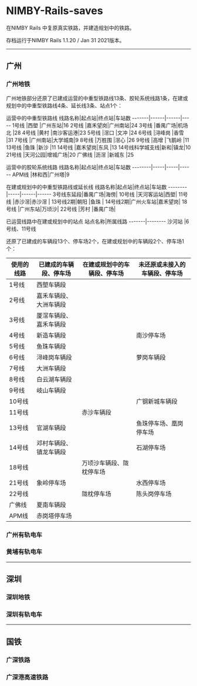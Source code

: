 # NIMBY-Rails-saves

在NIMBY Rails 中复原真实铁路，并建造规划中的铁路。

存档运行于NIMBY Rails 1.1.20 / Jan 31 2021版本。

---
## 广州
### 广州地铁
广州地铁部分还原了已建成运营的中重型铁路线13条、胶轮系统线路1条，在建或规划中的中重型铁路线4条、延长线3条、站点1个：

运营中的中重型铁路线
线路名称|起点站|终点站|车站数
-------|------|------|-----
1号线   |西塱   |广州东站|16
2号线   |嘉禾望岗|广州南站|24
3号线   |番禺广场|机场北  |28
4号线   |黄村   |南沙客运港|23
5号线   |滘口   |文冲     |24
6号线   |浔峰岗 |香雪    |31
7号线   |广州南站|大学城南|9
8号线   |万胜围 |滘心    |26
9号线   |高增   |飞鹅岭  |11
13号线  |鱼珠   |新沙     |11
14号线  |嘉禾望岗|东风    |13
14号线科学城支线|新和|镇龙|10
21号线  |天河公园|增城广场|20
广佛线   |沥滘  |新城东   |25

运营中的胶轮系统线路
线路名称|起点站|终点站|车站数
--------|-----|-----|------
APM线   |林和西|广州塔|9

在建或规划中的中重型铁路线或延长线
线路名称|起点站|终点站|车站数
--------|-----|------|------
3号线东延段|番禺广场|海傍|
10号线  |天河客运站|西塱|
11号线  |赤沙滘|赤沙滘  |
13号线2期|朝阳 |鱼珠    |
14号线2期|广州火车站|嘉禾望岗|
18号线  |广州东站|万顷沙|
22号线  |芳村  |番禺广场|

已运营线路中在建或规划中的站点
站点名称|所属线路
-------|--------
沙河站  |6号线、11号线

还原了已建成的车辆段13个、停车场2个，在建或规划中的车辆段2个、停车场1个：

使用的线路|已建成的车辆段、停车场|在建或规划中的车辆段、停车场|未还原或未接入的车辆段、停车场
---------|--------------------|--------------------------|--------------------------
1号线    |西塱车辆段           |                           |
2号线    |嘉禾车辆段、大洲车辆段|                            |
3号线    |厦滘车辆段、嘉禾车辆段|                          |
4号线    |新造车辆段           |                           |南沙停车场
5号线    |鱼珠车辆段           |                           |
6号线    |浔峰岗车辆段         |                           |萝岗车辆段
7号线    |大洲车辆段           |                           |
8号线    |白云湖车辆段         |                          | 
9号线    |岐山车辆段           |                           |
10号线   |                    |                           |广钢新城车辆段
11号线   |                    |赤沙车辆段                  |
13号线   |官湖车辆段           |                           |鱼珠停车场、凰岗停车场
14号线   |邓村车辆段、镇龙车辆段|                            |石湖停车场
18号线   |                    |万顷沙车辆段、陇枕停车场     |
21号线   |象岭停车场           |                           |水西停车场
22号线   |                    |陇枕停车场                  |陈头岗停车场
广佛线   |夏南车辆段            |                           |
APM线    |赤岗塔停车场         |                            |




### 广州有轨电车


### 黄埔有轨电车


---
## 深圳

### 深圳地铁

### 深圳有轨电车

---
## 国铁

### 广深铁路

### 广深港高速铁路

